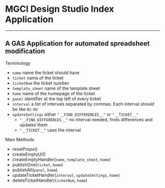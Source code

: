 # MGCI Design Studio Index Application
___
## A GAS Application for automated spreadsheet modification

Terminology
- `name` name the ticket should have
- `ticket` name of the ticket
- `ticketNum` the ticket number
- `template_sheet` name of the template sheet
- `home` name of the homepage of the ticket
- `panel` identifier at the top left of every ticket
- `interval` a list of intervals separated by commas. Each interval should be like `N1-N2`
- `updateSettings` either `"__FIND_DIFFERENCES__"` or `"__TICKET__"`
	- `"__FIND_DIFFERENCES__"` no interval needed, finds differences and updates them
	- `"__TICKET__"` uses the interval

Main Methods
- resetProps()
- createEmptyUI()
- createEmptyHandler(`name`, `template_sheet`, `home`)
- publishOne(`ticket`, `home`)
- publishAll(`panel`, `home`)
- updateTicketHandler(`interval`, `updateSettings`, `home`)
- deleteTicketHandler(`ticketNum`, `home`)
